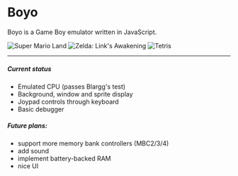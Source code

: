 # Boyo

Boyo is a Game Boy emulator written in JavaScript.

![Super Mario Land](http://i.imgur.com/p0ADG8A.png)
![Zelda: Link's Awakening](http://i.imgur.com/EukNdBc.png)
![Tetris](http://i.imgur.com/9KaFXUl.png)

---

##### Current status
- Emulated CPU (passes Blargg's test)
- Background, window and sprite display
- Joypad controls through keyboard
- Basic debugger

##### Future plans:
- support more memory bank controllers (MBC2/3/4)
- add sound
- implement battery-backed RAM
- nice UI